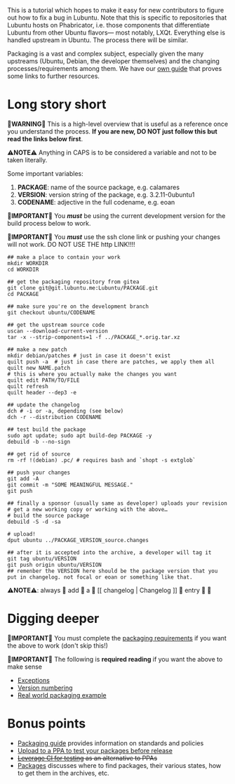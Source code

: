 This is a tutorial which hopes to make it easy for new contributors to figure out how to fix a bug in Lubuntu. Note that this is specific to repositories that Lubuntu hosts on Phabricator, i.e. those components that differentiate Lubuntu from other Ubuntu flavors— most notably, LXQt. Everything else is handled upstream in Ubuntu. The process there will be similar.

Packaging is a vast and complex subject, especially given the many upstreams (Ubuntu, Debian, the developer themselves) and the changing processes/requirements among them. We have our [own guide](https://git.lubuntu.me/lubuntu-wiki/wiki/wiki/Packaging-Guide) that proves some links to further resources.

Long story short
================

🚨**WARNING**🚨 This is a high-level overview that is useful as a reference once you understand the process. **If you are new, DO NOT just follow this but read the links below first**.

⚠️**NOTE**⚠️ Anything in CAPS is to be considered a variable and not to be taken literally. 

Some important variables:
 1. **PACKAGE**: name of the source package, e.g. calamares
 1. **VERSION**: version string of the package, e.g. 3.2.11-0ubuntu1
 1. **CODENAME**: adjective in the full codename, e.g. eoan

📣**IMPORTANT**📣 You ***must*** be using the current development version for the build process below to work.

📣**IMPORTANT**📣 You ***must*** use the ssh clone link or pushing your changes will not work. DO NOT USE THE http LINK!!!!

```lang=sh
## make a place to contain your work
mkdir WORKDIR
cd WORKDIR

## get the packaging repository from gitea
git clone git@git.lubuntu.me:Lubuntu/PACKAGE.git
cd PACKAGE

## make sure you're on the development branch
git checkout ubuntu/CODENAME

## get the upstream source code
uscan --download-current-version
tar -x --strip-components=1 -f ../PACKAGE_*.orig.tar.xz

## make a new patch
mkdir debian/patches # just in case it doesn't exist
quilt push -a  # just in case there are patches, we apply them all
quilt new NAME.patch
# this is where you actually make the changes you want
quilt edit PATH/TO/FILE 
quilt refresh
quilt header --dep3 -e

## update the changelog
dch # -i or -a, depending (see below)
dch -r --distribution CODENAME

## test build the package
sudo apt update; sudo apt build-dep PACKAGE -y
debuild -b --no-sign

## get rid of source
rm -rf !(debian) .pc/ # requires bash and `shopt -s extglob`

## push your changes
git add -A
git commit -m "SOME MEANINGFUL MESSAGE."
git push

## finally a sponsor (usually same as developer) uploads your revision
# get a new working copy or working with the above…
# build the source package
debuild -S -d -sa

# upload!
dput ubuntu ../PACKAGE_VERSION_source.changes

## after it is accepted into the archive, a developer will tag it
git tag ubuntu/VERSION
git push origin ubuntu/VERSION
## remenber the VERSION here should be the package version that you put in changelog. not focal or eoan or something like that.

```
⚠️**NOTE**⚠️: always 👏 add 👏 a 👏 [[ changelog | Changelog ]] 👏 entry 👏 🤣

Digging deeper
==============

📣**IMPORTANT**📣 You must complete the [packaging requirements](https://git.lubuntu.me/lubuntu-wiki/wiki/wiki/Packaging-Requirements) if you want the above to work (don't skip this!)

📣**IMPORTANT**📣 The following is **required reading** if you want the above to make sense

 * [Exceptions](https://git.lubuntu.me/lubuntu-wiki/wiki/wiki/Packaging-Exceptions)
 * [Version numbering](https://git.lubuntu.me/lubuntu-wiki/wiki/wiki/Packaging-Versions)
 * [Real world packaging example](https://git.lubuntu.me/lubuntu-wiki/wiki/wiki/Packaging-Example)

Bonus points
============

 * [Packaging guide](https://git.lubuntu.me/lubuntu-wiki/wiki/wiki/Packaging-Guide) provides information on standards and policies
 * [Upload to a PPA to test your packages before release](https://git.lubuntu.me/lubuntu-wiki/wiki/wiki/Upload-to-a-PPA)
 * ~~[Leverage CI for testing](https://phab.lubuntu.me/w/packaging/ci/) as an alternative to PPAs~~
 * [Packages](https://git.lubuntu.me/lubuntu-wiki/wiki/wiki/Packages) discusses where to find packages, their various states, how to get them in the archives, etc.